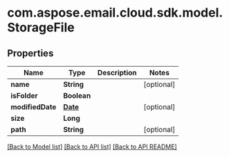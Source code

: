 
# com.aspose.email.cloud.sdk.model.StorageFile

## Properties
Name | Type | Description | Notes
------------ | ------------- | ------------- | -------------
**name** | **String** |  |  [optional]
**isFolder** | **Boolean** |  | 
**modifiedDate** | [**Date**](Date.md) |  |  [optional]
**size** | **Long** |  | 
**path** | **String** |  |  [optional]


[[Back to Model list]](README.md#documentation-for-models) [[Back to API list]](README.md#documentation-for-api-endpoints) [[Back to API README]](README.md)

